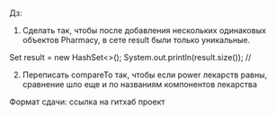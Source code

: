 Дз: 

1. Сделать так, чтобы после добавления нескольких одинаковых объектов Pharmacy, в сете result были только уникальные.

Set<Pharmacy> result = new HashSet<>();
System.out.println(result.size()); //

2. Переписать compareTo так, чтобы если power лекарств равны, сравнение шло еще и по названиям компонентов лекарства

Формат сдачи: ссылка на гитхаб проект
